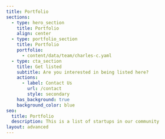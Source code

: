 ```yaml
---
title: Portfolio
sections:
  - type: hero_section
    title: Portfolio
    align: center
  - type: portfolio_section
    title: Portfolio
    portfolio:
      - content/data/team/charles-c.yaml
  - type: cta_section
    title: Get listed
    subtitle: Are you interested in being listed here?
    actions:
      - label: Contact Us
        url: /contact
        style: secondary
    has_background: true
    background_color: blue
seo:
  title: Portfolio
  description: This is a list of startups in our community
layout: advanced
---
```

